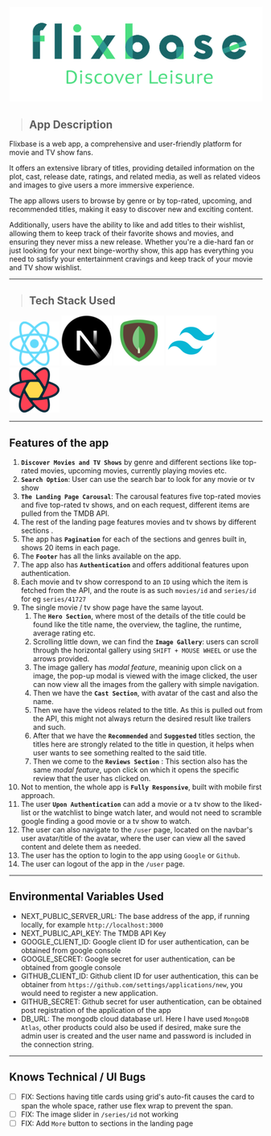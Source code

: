 ![Brand Logo](public/logo/logo_full.png)
---
> ## App Description
Flixbase is a web app, a comprehensive and user-friendly platform for movie and TV show fans. 
 
It offers an extensive library of titles, providing detailed information on the plot, cast, release date, ratings, and related media, as well as related videos and images to give users a more immersive experience. 

The app allows users to browse by genre or by top-rated, upcoming, and recommended titles, making it easy to discover new and exciting content. 

Additionally, users have the ability to like and add titles to their wishlist, allowing them to keep track of their favorite shows and movies, and ensuring they never miss a new release. Whether you're a die-hard fan or just looking for your next binge-worthy show, this app has everything you need to satisfy your entertainment cravings and keep track of your movie and TV show wishlist.
___

> ## Tech Stack Used

<img src="public/readme/react.png" alt="ReactJS" title="ReactJS" height="88" width="100"/>
<img src="public/readme/next.png" alt="NextJS" title="NextJS" height="100" width="100"/>
<img src="public/readme/mongo.png" alt="MongoDB" title="MongoDB" height="100" width="100"/>
<img src="public/readme/tailwind.png" alt="Tailwind CSS" title="Tailwind CSS" height="100" width="100"/>
<img src="public/readme/react-query.png" alt="React-Query" title="React-Query" height="90" width="100"/>

___

## Features of the app
1. **` Discover Movies and TV Shows `** by genre and different sections like top-rated movies, upcoming movies, currently playing movies etc.
2. **` Search Option `**: User can use the search bar to look for any movie or tv show
3. **` The Landing Page Carousal `**: The carousal features five top-rated movies and five top-rated tv shows, and on each request, different items are pulled from the TMDB API.
4. The rest of the landing page features movies and tv shows by different sections .
5. The app has **` Pagination `** for each of the sections and genres built in, shows 20 items in each page.
6. The **` Footer `** has all the links available on the app.
7. The app also has **` Authentication `** and offers additional features upon authentication.
8. Each movie and tv show correspond to an `ID` using which the item is fetched from the API, and the route is as such `movies/id` and `series/id` for eg `series/41727`
9. The single movie / tv show page have the same layout.
   1.  The **`Hero Section`**, where most of the details of the title could be found like the title name, the overview, the tagline, the runtime, average rating etc.
   2.  Scrolling little down, we can find the **` Image Gallery `**: users can scroll through the horizontal gallery using `SHIFT + MOUSE WHEEL` or use the arrows provided.
   3.  The image gallery has *modal feature*, meaninig upon click on a image, the pop-up modal is viewed with the image clicked, the user can now view all the images from the gallery with simple navigation.
   4.  Then we have the **` Cast Section `**, with avatar of the cast and also the name.
   5.  Then we have the videos related to the title. As this is pulled out from the API, this might not always return the desired result like trailers and such.
   6.  After that we have the **` Recommended `** and **` Suggested `** titles section, the titles here are strongly related to the title in question, it helps when user wants to see something realted to the said title.
   7.  Then we come to the **` Reviews Section `** : This section also has the same *modal feature*, upon click on which it opens the specific review that the user has clicked on.
10. Not to mention, the whole app is **` Fully Responsive `**, built with mobile first approach.
11. The user **` Upon Authentication `** can add a movie or a tv show to the liked-list or the watchlist to binge watch later, and would not need to scramble google finding a good movie or a tv show to watch.
12. The user can also navigate to the `/user` page, located on the navbar's user avatar/title of the avatar, where the user can view all the saved content and delete them as needed.
13. The user has the option to login to the app using `Google` or `Github`.
14. The user can logout of the app in the `/user` page.
___
## Environmental Variables Used

- NEXT_PUBLIC_SERVER_URL: The base address of the app, if running locally, for example `http://localhost:3000`
- NEXT_PUBLIC_API_KEY: The TMDB API Key
- GOOGLE_CLIENT_ID: Google client ID for user authentication, can be obtained from google console
- GOOGLE_SECRET: Google secret for user authentication, can be obtained from google console
- GITHUB_CLIENT_ID: Github client ID for user authentication, this can be obtainer from `https://github.com/settings/applications/new`, you would need to register a new application.
- GITHUB_SECRET: Github secret for user authentication, can be obtained post registration of the application of the app
- DB_URL: The mongodb cloud database url. Here I have used `MongoDB Atlas`, other products could also be used if desired, make sure the admin user is created and the user name and password is included in the connection string.
___
## Knows Technical / UI Bugs
- [ ] FIX: Sections having title cards using grid's auto-fit causes the card to span the whole space, rather use flex wrap to prevent the span.
- [ ] FIX: The image slider in `/series/id` not working
- [ ] FIX: Add `More` button to sections in the landing page
